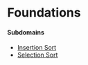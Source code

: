 # Foundations

#### Subdomains
- [Insertion Sort](./insertion-sort)
- [Selection Sort](./selection-sort)
